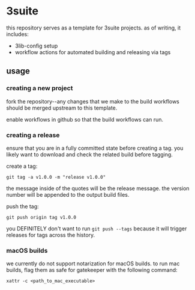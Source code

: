 # 3suite

this repository serves as a template for 3suite projects. as of writing, it includes:

- 3lib-config setup
- workflow actions for automated building and releasing via tags

## usage

### creating a new project

fork the repository--any changes that we make to the build workflows should be merged upstream to this template.

enable workflows in github so that the build workflows can run.

### creating a release

ensure that you are in a fully committed state before creating a tag.
you likely want to download and check the related build before tagging.

create a tag:

`git tag -a v1.0.0 -m "release v1.0.0"`

the message inside of the quotes will be the release message.
the version number will be appended to the output build files.

push the tag:

`git push origin tag v1.0.0`

you DEFINITELY don't want to run `git push --tags` because it will trigger releases for tags across the history.

### macOS builds

we currently do not support notarization for macOS builds.
to run mac builds, flag them as safe for gatekeeper with the following command:

`xattr -c <path_to_mac_executable>`
